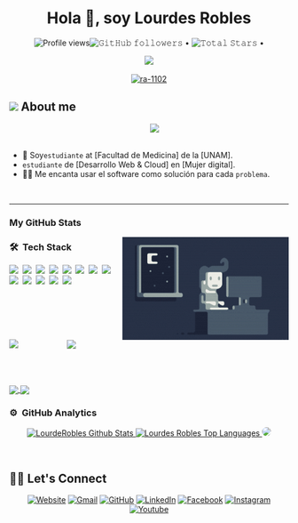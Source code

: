 <h1 align="center">Hola 👋, soy Lourdes Robles</h1>
<p align="center"> <img src="https://komarev.com/ghpvc/?username=ra-1102&color=blueviolet" alt="Profile views"/><img alt="𝙶𝚒𝚝𝙷𝚞𝚋 𝚏𝚘𝚕𝚕𝚘𝚠𝚎𝚛𝚜" src="https://img.shields.io/github/followers/GovindSingh9447?label=Followers&style=social"> •
  <img src="https://img.shields.io/github/stars/GovindSingh9447?label=Stars" alt="𝚃𝚘𝚝𝚊𝚕 𝚂𝚝𝚊𝚛𝚜"> •
</p>




<p align="center">
  <a href="https://github.com/DenverCoder1/readme-typing-svg"><img src="https://readme-typing-svg.herokuapp.com?font=Time+New+Roman&color=%23C8BE25&size=25&center=true&vCenter=true&width=600&height=100&lines=Software+Engineer;Computer+Science+Student;Competitive+Programmer;Always+learning+new+things"></a>
</p>



<!-- TROFEOS GITHUB -->
<p align="center"> <a href="https://github.com/ryo-ma/github-profile-trophy"><img src="https://github-profile-trophy.vercel.app/?username=ra-1102&theme=dracula&column=7" alt="ra-1102" /></a> </p>





## <picture><img src = "https://github.com/7oSkaaa/7oSkaaa/blob/main/Images/about_me.gif?raw=true" width = 50px></picture> About me

<picture> <img align="right" src="https://github.com/7oSkaaa/7oSkaaa/blob/main/Images/Right_Side.gif?raw=true" width = 250px></picture>

<br><br>

- :school: Soy`estudiante` at [Facultad de Medicina] de la [UNAM].
- `estudiante` de [Desarrollo Web & Cloud] en [Mujer digital].
- :technologist: Me encanta usar el software como solución para cada `problema`.
<br>

<hr width="100%">

### My GitHub Stats

<img alt="Night Coding" src="https://raw.githubusercontent.com/AVS1508/AVS1508/master/assets/Night-Coding.gif" align="right"/> 

### 🛠 &nbsp;Tech Stack
<p align="left">
  <img src="https://img.shields.io/badge/-Python-05122A?style=flat&logo=python" />&nbsp;
  <img src="https://img.shields.io/badge/-JavaScript-05122A?style=flat&logo=javascript" />&nbsp;
  <img src="https://img.shields.io/badge/-Java-05122A?style=flat&logo=Java&logoColor=FFA518" />&nbsp;
  <img src="https://img.shields.io/badge/-C-05122A?style=flat&logo=C&logoColor=A8B9CC" />&nbsp;
  <img src="https://img.shields.io/badge/-C++-05122A?style=flat&logo=C%2B%2B&logoColor=00599C" />&nbsp;
  <img src="https://img.shields.io/badge/-Bootstrap-05122A?style=flat&logo=bootstrap&logoColor=563D7C" />&nbsp;
  <img src="https://img.shields.io/badge/-HTML-05122A?style=flat&logo=HTML5" />&nbsp;
  <img src="https://img.shields.io/badge/-CSS-05122A?style=flat&logo=CSS3&logoColor=1572B6" />&nbsp;
  <img src="https://img.shields.io/badge/-Git-05122A?style=flat&logo=git" />&nbsp;
  <img src="https://img.shields.io/badge/-GitHub-05122A?style=flat&logo=github" />&nbsp;
  <img src="https://img.shields.io/badge/-Markdown-05122A?style=flat&logo=markdown" />&nbsp;
  <img src="https://img.shields.io/badge/-Visual%20Studio%20Code-05122A?style=flat&logo=visual-studio-code&logoColor=007ACC" />&nbsp;
  <img src="https://img.shields.io/badge/-Eclipse-05122A?style=flat&logo=eclipse-ide&logoColor=2C2255" />&nbsp;
  
</p>
<br><br><br><br>

<picture> <img align="right" src="https://mir-s3-cdn-cf.behance.net/project_modules/disp/601014116770475.6068beff4640a.gif" width = 400px></picture>

![](https://github-readme-streak-stats.herokuapp.com/?user=ra-1102&theme=dracula&hide_border=false)<br/>

<br><br>

  <a href="https://github.com/ra-1102/curso-java-md-24">
  <img align="center" src="https://github-readme-stats.vercel.app/api/pin/?username=ra-1102&repo=curso-java-md-24&theme=great-gatsby" />
</a>
<a href="https://github.com/ra-1102/ralulu.github.io">
  <img align="center" src="https://github-readme-stats.vercel.app/api/pin/?username=ra-1102&repo=ralulu.github.io&theme=great-gatsby" />
</a>








### ⚙️ &nbsp;GitHub Analytics

<p align="center">
<a href="https://github.com/AVS1508">
  <img height="180em" src="https://github-readme-stats.vercel.app/api?username=ra-1102&include_all_commits=true&count_private=true&show_icons=true&line_height=30&title_color=CDB4DB&icon_color=CDB4DB&text_color=D3D3D3&bg_color=0A0A0A" alt="LourdeRobles Github Stats">
  <img height="180em" src="https://github-readme-stats.vercel.app/api/top-langs/?username=ra-1102&layout=compact&theme=radical&bg_color=0A0A0A" alt="Lourdes Robles Top Languages"/>
</a>


<img src="https://github-readme-activity-graph.vercel.app/graph?username=ra-1102&bg_color=000000&color=ff69b4&line=c792ea&point=f06292&area=true&hide_border=false" style="border-radius: 15px;">


</p>

<br/>

## 🙋‍♀️ Let's Connect
<p align="center">
  <a href="https://candida-noronha.web.app/"><img src="https://img.icons8.com/bubbles/50/000000/web.png" alt="Website"/></a>
	<a href="mailto:candida.noronha18@gmail.com"><img src="https://img.icons8.com/bubbles/50/000000/gmail.png" alt="Gmail"/></a>
	<a href="https://github.com/Candida18"><img src="https://img.icons8.com/bubbles/50/000000/github.png" alt="GitHub"/></a>
	<a href="https://linkedin.com/in/candida-ruth-noronha-b019101ab"><img src="https://img.icons8.com/bubbles/50/000000/linkedin.png" alt="LinkedIn"/></a>
	<a href="https://www.facebook.com/candida.noronha.77"><img src="https://img.icons8.com/bubbles/50/000000/facebook-new.png" alt="Facebook"/></a>
	<a href="https://instagram.com/candyyyy__18"><img src="https://img.icons8.com/bubbles/50/000000/instagram.png" alt="Instagram"/></a>
	<a href="https://www.youtube.com/channel/UC7V1Gm8V0kRLp_EHB8aDj2A"><img src="https://img.icons8.com/bubbles/50/000000/youtube.png" alt="Youtube"/></a>
	
</p>



